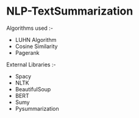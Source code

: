 # NLP-TextSummarization

Algorithms used :-
* LUHN Algorithm
* Cosine Similarity
* Pagerank

External Libraries :-
* Spacy
* NLTK
* BeautifulSoup
* BERT
* Sumy
* Pysummarization

